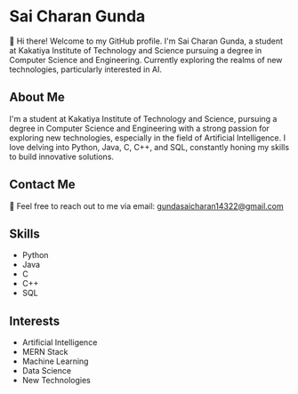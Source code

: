 # Sai Charan Gunda

👋 Hi there! Welcome to my GitHub profile. I'm Sai Charan Gunda, a student at Kakatiya Institute of Technology and Science pursuing a degree in Computer Science and Engineering. Currently exploring the realms of new technologies, particularly interested in AI.

## About Me

I'm a student at Kakatiya Institute of Technology and Science, pursuing a degree in Computer Science and Engineering with a strong passion for exploring new technologies, especially in the field of Artificial Intelligence. I love delving into Python, Java, C, C++, and SQL, constantly honing my skills to build innovative solutions.

## Contact Me

📧 Feel free to reach out to me via email: gundasaicharan14322@gmail.com

## Skills

- Python
- Java
- C
- C++
- SQL

## Interests

- Artificial Intelligence
- MERN Stack
- Machine Learning
- Data Science
- New Technologies

